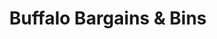 ---
title: "Buffalo Bargains & Bins"
url: /buffalo/buffalo-bargains-and-bins/
shop: variety store
---